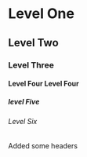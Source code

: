 # Level One
## Level Two
### Level Three
#### Level Four Level Four
##### level Five
###### Level Six

Added some headers

